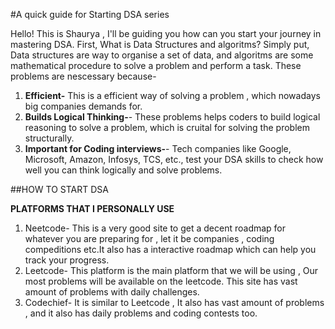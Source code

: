 #A quick guide for Starting DSA series


Hello! This is Shaurya , I'll be guiding you how can you start your journey in mastering DSA.
First,
What is Data Structures and algoritms?
Simply put, Data structures are way to organise a set of data, and algoritms are some mathematical procedure to solve a problem and perform a task.
These problems are nescessary because-

1. **Efficient-** This is a efficient way of solving a problem , which nowadays big companies demands for.
2. **Builds Logical Thinking-**- These problems helps coders to build logical reasoning to solve a problem, which is cruital for solving the problem structurally.
3. **Important for Coding interviews-**- Tech companies like Google, Microsoft, Amazon, Infosys, TCS, etc., test your DSA skills to check how well you can think logically and solve problems.

##HOW TO START DSA

**PLATFORMS THAT I PERSONALLY USE** 
1. Neetcode- This is a very good site to get a decent roadmap for whatever you are preparing for , let it be companies , coding compeditions etc.It also has a interactive roadmap which can help you track your progress.
2. Leetcode- This platform is the main platform that we will be using , Our most problems will be available on the leetcode. This site has vast amount of problems with daily challenges.
3. Codechief- It is similar to Leetcode , It also has vast amount of problems , and it also has daily problems and coding contests too.
